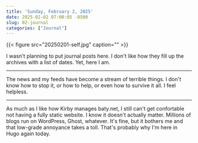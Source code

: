 ```yaml
---
title: 'Sunday, February 2, 2025'
date: 2025-02-02 07:00:05 -0500
slug: 02-journal
categories: ["Journal"]
---
```


{{< figure src="20250201-self.jpg" caption="" >}}

I wasn't planning to put journal posts here. I don't like how they fill up the archives with a list of dates. Yet, here I am. 

<!--more-->

----

The news and my feeds have become a stream of terrible things. I don't know how to stop it, or how to help, or even how to survive it all. I feel helpless.

----

As much as I like how Kirby manages baty.net, I still can't get confortable not having a fully static website. I know it doesn't actually matter. Millions of blogs run on WordPress, Ghost, whatever. It's fine, but it bothers me and that low-grade annoyance takes a toll. That's probably why I'm here in Hugo again today.

